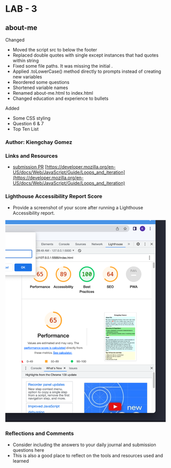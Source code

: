 # LAB - 3

## about-me

Changed 
- Moved the script src to below the footer
- Replaced double quotes with single except instances that had quotes within string
- Fixed some file paths. It was missing the initial .
- Applied .toLowerCase() method directly to prompts instead of creating new variables
- Reordered some questions
- Shortened variable names
- Renamed about-me.html to index.html
- Changed education and experience to bullets

Added 
- Some CSS styling
- Question 6 & 7
- Top Ten List


### Author: Kiengchay Gomez

### Links and Resources

* [submission PR](http://xyz.com)
[https://developer.mozilla.org/en-US/docs/Web/JavaScript/Guide/Loops_and_iteration](https://developer.mozilla.org/en-US/docs/Web/JavaScript/Guide/Loops_and_iteration)

### Lighthouse Accessibility Report Score

* Provide a screenshot of your score after running a Lighthouse Accessibility report.

![Lighthouse Report Score](./img/Screenshot%202023-02-12%20at%2012.29.49%20AM.png)

### Reflections and Comments

* Consider including the answers to your daily journal and submission questions here
* This is also a good place to reflect on the tools and resources used and learned